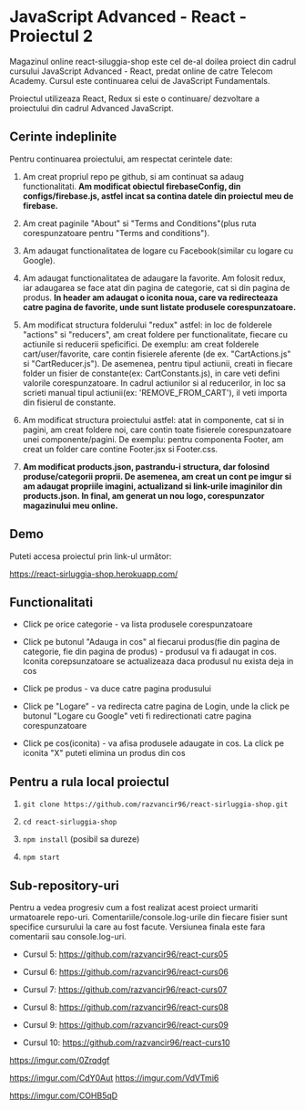 # JavaScript Advanced - React - Proiectul 2

Magazinul online react-siluggia-shop este cel de-al doilea proiect din cadrul cursului JavaScript Advanced - React, predat online de catre Telecom Academy. Cursul este continuarea celui de JavaScript Fundamentals. 

Proiectul utilizeaza React, Redux si este o continuare/ dezvoltare a proiectului din cadrul Advanced JavaScript.  

## Cerinte indeplinite

Pentru continuarea proiectului, am respectat cerintele date:

1. Am creat propriul repo pe github, si am continuat sa adaug functionalitati. **Am modificat obiectul firebaseConfig, din configs/firebase.js, astfel incat sa contina datele din proiectul meu de firebase.**

2. Am creat paginile "About" si "Terms and Conditions"(plus ruta corespunzatoare pentru "Terms and conditions").

3. Am adaugat functionalitatea de logare cu Facebook(similar cu logare cu Google).

4. Am adaugat functionalitatea de adaugare la favorite. Am folosit redux, iar adaugarea se face atat din pagina de categorie, cat si din pagina de produs. **In header am adaugat o iconita noua, care va redirecteaza catre pagina de favorite, unde sunt listate produsele corespunzatoare.**

6. Am modificat structura folderului "redux" astfel: in loc de folderele "actions" si "reducers", am creat foldere per functionalitate, fiecare cu actiunile si reducerii speficifici. De exemplu: am creat folderele cart/user/favorite, care contin fisierele aferente (de ex. "CartActions.js" si "CartReducer.js").
De asemenea, pentru tipul actiunii, creati in fiecare folder un fisier de constante(ex: CartConstants.js), in care veti defini valorile corespunzatoare. In cadrul actiunilor si al reducerilor, in loc sa scrieti manual tipul actiunii(ex: 'REMOVE_FROM_CART'), il veti importa din fisierul de constante.

7. Am modificat structura proiectului astfel: atat in componente, cat si in pagini, am creat foldere noi, care contin toate fisierele corespunzatoare unei componente/pagini. De exemplu: pentru componenta Footer, am creat un folder care contine Footer.jsx si Footer.css.

3. **Am modificat products.json, pastrandu-i structura, dar folosind produse/categorii proprii. De asemenea, am creat un cont pe imgur si am adaugat propriile imagini, actualizand si link-urile imaginilor din products.json. In final, am generat un nou logo, corespunzator magazinului meu online.**

## Demo

Puteti accesa proiectul prin link-ul următor:

https://react-sirluggia-shop.herokuapp.com/ 


## Functionalitati

* Click pe orice categorie - va lista produsele corespunzatoare

* Click pe butonul "Adauga in cos" al fiecarui produs(fie din pagina de categorie, fie din pagina de produs) - produsul va fi adaugat in cos. Iconita corepsunzatoare se actualizeaza daca produsul nu exista deja in cos

* Click pe produs - va duce catre pagina produsului

* Click pe "Logare" - va redirecta catre pagina de Login, unde la click pe butonul "Logare cu Google" veti fi redirectionati catre pagina corespunzatoare

* Click pe cos(iconita) - va afisa produsele adaugate in cos. La click pe iconita "X" puteti elimina un produs din cos


## Pentru a rula local proiectul

1. `git clone https://github.com/razvancir96/react-sirluggia-shop.git`

2. `cd react-sirluggia-shop`

3. `npm install` (posibil sa dureze)

4. `npm start`


## Sub-repository-uri

Pentru a vedea progresiv cum a fost realizat acest proiect urmariti urmatoarele repo-uri. Comentariile/console.log-urile din fiecare fisier sunt specifice cursurului la care au fost facute. Versiunea finala este fara comentarii sau console.log-uri.

* Cursul 5: https://github.com/razvancir96/react-curs05

* Cursul 6: https://github.com/razvancir96/react-curs06

* Cursul 7: https://github.com/razvancir96/react-curs07

* Cursul 8: https://github.com/razvancir96/react-curs08

* Cursul 9: https://github.com/razvancir96/react-curs09

* Cursul 10: https://github.com/razvancir96/react-curs10


<!-- https://imgur.com/b4Esh51 -->
<!-- https://imgur.com/dyrt4yQ -->
<!-- https://imgur.com/R5V2Rdj -->
https://imgur.com/0Zrqdgf
<!-- https://imgur.com/Q3sQiT0 -->
<!-- https://imgur.com/AdCZzjH -->
<!-- https://imgur.com/0Y0fKGF -->
<!-- https://imgur.com/9MD4gJO -->
<!-- https://imgur.com/3LokCp5 -->
<!-- https://imgur.com/WDoo7Eo -->

<!-- https://imgur.com/ybKvF1b --> 

<!-- https://imgur.com/L0L6jy6 -->
<!-- https://imgur.com/wl3wMB9 -->
https://imgur.com/CdY0Aut
https://imgur.com/VdVTmi6
<!-- https://imgur.com/aXPuvDY -->
<!-- https://imgur.com/yqTRfEK -->
<!-- https://imgur.com/5toxZnz -->
<!-- https://imgur.com/hhcHrRL -->
<!-- https://imgur.com/abZZ3dc -->
https://imgur.com/COHB5qD












